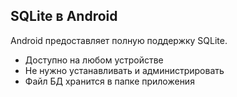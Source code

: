 ## SQLite в Android

Android предоставляет полную поддержку SQLite.

* Доступно на любом устройстве
* Не нужно устанавливать и администрировать
* Файл БД хранится в папке приложения